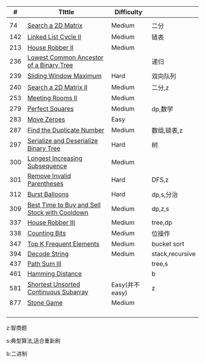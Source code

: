 | #    | TIttle                                                       | Difficulty     |             |
| ---- | ------------------------------------------------------------ | -------------- | ----------- |
|      |                                                              |                |             |
| 74   | [Search a 2D Matrix](./74.md)                                | Medium         | 二分        |
| 142  | [Linked List Cycle II](./142.md)                             | Medium         | 链表        |
| 213  | [House Robber II](./213.md)                                  | Medium         |             |
| 236  | [Lowest Common Ancestor of a Binary Tree](./236.md)          |                | 递归        |
| 239  | [Sliding Window Maximum](./239.md)                           | Hard           | 双向队列    |
| 240  | [Search a 2D Matrix II](./240.md)                            | Medium         | 二分,z      |
| 253  | [Meeting Rooms II](./253.md)                                 | Medium         |             |
| 279  | [Perfect Squares](./279.md)                                  | Medium         | dp,数学     |
| 283  | [Move Zeroes](./283.md)                                      | Easy           |             |
| 287  | [Find the Duplicate Number](./287.md)                        | Medium         | 数组,链表,z |
| 297  | [Serialize and Deserialize Binary Tree](./297.md)            | Hard           | 树          |
| 300  | [Longest Increasing Subsequence](./300.md)                   | Medium         |             |
| 301  | [Remove Invalid Parentheses](./301.md)                       | Hard           | DFS,z       |
| 312  | [Burst Balloons](./312.md)                                   | Hard           | dp,s,分治   |
| 309  | [Best Time to Buy and Sell Stock with Cooldown](./309.md)    | Medium         | dp,z,s      |
| 337  | [House Robber III](./337.md)                                 | Medium         | tree,dp     |
| 338  | [Counting Bits](./338.md)                                 | Medium         | 位操作    |
| 347  | [Top K Frequent Elements](./347.md)                          | Medium         | bucket sort |
| 394  | [Decode String](./394.md)                                    | Medium         | stack,recursive  |
| 437  | [Path Sum III](./437.md)                                     |                | tree,s      |
| 461  | [Hamming Distance](./461.md)                                 |                | b           |
| 581  | [Shortest Unsorted Continuous Subarray](./581.md)            | Easy(并不easy) | z           |
| 877  | [Stone Game](https://leetcode.com/problems/stone-game/description/) | Medium         |             |
|      |                                                              |                |             |
|      |                                                              |                |             |
|      |                                                              |                |             |
|      |                                                              |                |             |

z:智商题

s:典型算法,适合重新刷

b:二进制
